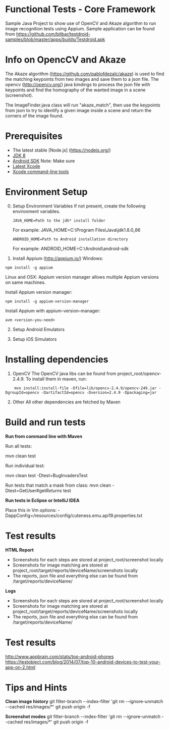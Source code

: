 Functional Tests - Core Framework
=======================

Sample Java Project to show use of OpenCV and Akaze algorithm to run image recognition tests using Appium.
Sample application can be found from https://github.com/bitbar/testdroid-samples/blob/master/apps/builds/Testdroid.apk


Info on OpencCV and Akaze
=======================

The Akaze algorithm (https://github.com/pablofdezalc/akaze) is used to find the matching keypoints from two images and save them to a json file. 
The opencv (http://opencv.org/) java bindings to process the json file with keypoints and find the homography of the wanted image in a scene (screenshot).

The ImageFinder.java class will run "akaze_match", then use the keypoints from json to try to identify a given image inside a scene and return the corners of the image found. 

Prerequisites
=======================
* The latest stable [Node.js] (https://nodejs.org/)
* [JDK 8][JDK 8]
* [Android SDK][Android SDK] 
	Note: Make sure 
* [Latest Xcode][Xcode]
* [Xcode command-line tools][Xcode]


Environment Setup
=======================
0. Setup Environment Variables
If not present, create the following environment variables.

	```
	JAVA_HOME=Path to the jdk* install folder
	```

	For example: JAVA_HOME=C:\Program Files\Java\jdk1.8.0_66

	```
	ANDROID_HOME=Path to Android installation directory
	```

	For example: ANDROID_HOME=C:\Android\android-sdk
	
	
1. Install Appium (http://appium.io/)
Windows: 
```
npm install -g appium
```

Linux and OSX:
Appium version manager allows multiple Appium versions on same machines.

Install Appium version manager:
```
npm install -g appium-version-manager
```
Install Appium with appium-version-manager:
```
avm <version-you-need>
```

2. Setup Android Emulators

3. Setup iOS Simulators

Installing dependencies
=======================

1. OpenCV
The OpenCV java libs can be found from project_root/opencv-2.4.9. To install them in maven, run:
```
    mvn install:install-file -Dfile=lib/opencv-2.4.9/opencv-249.jar -DgroupId=opencv -DartifactId=opencv -Dversion=2.4.9 -Dpackaging=jar
```
2. Other
All other dependencies are fetched by Maven


Build and run tests
=======================

**Run from command line with Maven**

Run all tests: 

mvn clean test

Run individual test:

mvn clean test -Dtest=BugInvadersTest

Run tests that match a mask from class:
mvn clean -Dtest=GetUser#get*Returns* test

**Run tests in Eclipse or IntelliJ IDEA**

Place this in Vm options: -DappConfig=/resources/config/cuteness.emu.api19.properties.txt

Test results
=======================
**HTML Report**
- Screenshots for each steps are stored at project_root/screenshot locally
- Screenshots for image matching are stored at project_root/target/reports/deviceName/screenshots locally
- The reports, json file and everything else can be found from <project root>/target/reports/deviceName/

**Logs**
- Screenshots for each steps are stored at project_root/screenshot locally
- Screenshots for image matching are stored at project_root/target/reports/deviceName/screenshots locally
- The reports, json file and everything else can be found from <project root>/target/reports/deviceName/


Test results
=======================

http://www.appbrain.com/stats/top-android-phones
https://testobject.com/blog/2014/07/top-10-android-devices-to-test-your-app-on-2.html

Tips and Hints
=======================
**Clean image history**
git filter-branch --index-filter 'git rm --ignore-unmatch --cached res/images/*'
git push origin -f

**Screenshot modes**
git filter-branch --index-filter 'git rm --ignore-unmatch --cached res/images/*'
git push origin -f

[JDK 8]: http://www.oracle.com/technetwork/java/javase/downloads/index.html
[Android SDK]: http://developer.android.com/sdk/index.html
[Xcode]: https://developer.apple.com/xcode/downloads/